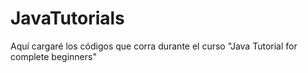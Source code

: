 # JavaTutorials
Aquí cargaré los códigos que corra durante el curso "Java Tutorial for complete beginners"
